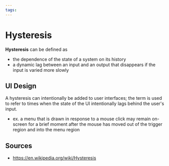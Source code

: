 ```yaml
---
tags:
---
```


# Hysteresis

**Hysteresis** can be defined as

- the dependence of the state of a system on its history
- a dynamic lag between an input and an output that disappears if the input is varied more slowly

## UI Design

A hysteresis can intentionally be added to user interfaces; the term is used to refer to times when the state of the UI intentionally lags behind the user's input.

- ex. a menu that is drawn in response to a mouse click may remain on-screen for a brief moment after the mouse has moved out of the trigger region and into the menu region

## Sources

- <https://en.wikipedia.org/wiki/Hysteresis>
